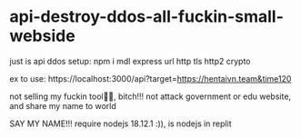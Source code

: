 # api-destroy-ddos-all-fuckin-small-webside
just is api ddos
setup: npm i mdl express url http tls http2 crypto

ex to use: https://localhost:3000/api?target=https://hentaivn.team&time120

not selling my fuckin tool🚬🐸, bitch!!!
not attack government or edu website, and share my name to world

SAY MY NAME!!!
require nodejs 18.12.1 :)), is nodejs in replit 
